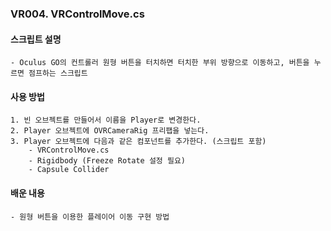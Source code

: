 ### VR004. VRControlMove.cs


#### 스크립트 설명
	- Oculus GO의 컨트롤러 원형 버튼을 터치하면 터치한 부위 방향으로 이동하고, 버튼을 누르면 점프하는 스크립트



#### 사용 방법
	1. 빈 오브젝트를 만들어서 이름을 Player로 변경한다. 
	2. Player 오브젝트에 OVRCameraRig 프리팹을 넣는다.
	3. Player 오브젝트에 다음과 같은 컴포넌트를 추가한다. (스크립트 포함)
		- VRControlMove.cs
		- Rigidbody (Freeze Rotate 설정 필요)
		- Capsule Collider



#### 배운 내용
	- 원형 버튼을 이용한 플레이어 이동 구현 방법
